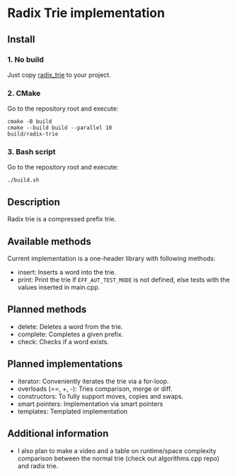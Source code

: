# Radix Trie implementation

## Install

### 1. No build
Just copy [radix\_trie](srd/radix_trie) to your project.

### 2. CMake
Go to the repository root and execute:
```
cmake -B build
cmake --build build --parallel 10
build/radix-trie
```

### 3. Bash script
Go to the repository root and execute:
```
./build.sh
```

## Description
Radix trie is a compressed prefix trie. 

## Available methods 
Current implementation is a one-header library with following methods:
- insert: Inserts a word into the trie.
- print: Print the trie if `EFF_AUT_TEST_MODE` is not defined, else tests with the values inserted in main.cpp.

## Planned methods
- delete: Deletes a word from the trie.
- complete: Completes a given prefix.
- check: Checks if a word exists.

## Planned implementations
- iterator: Conveniently iterates the trie via a for-loop.
- overloads (==, +, -): Tries comparison, merge or diff.
- constructors: To fully support moves, copies and swaps.
- smart pointers: Implementation via smart pointers
- templates: Templated implementation 

## Additional information
- I also plan to make a video and a table on runtime/space complexity comparison between the normal trie (check out algorithms.cpp repo) and radix trie.
